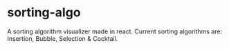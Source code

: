 # sorting-algo
A sorting algorithm visualizer made in react.
Current sorting algorithms are:
Insertion,
Bubble,
Selection & Cocktail.

